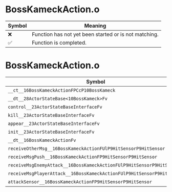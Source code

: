 # BossKameckAction.o
| Symbol | Meaning 
| ------------- | ------------- 
| :x: | Function has not yet been started or is not matching. 
| :white_check_mark: | Function is completed. 


# BossKameckAction.o
| Symbol | Decompiled? |
| ------------- | ------------- |
| `__ct__16BossKameckActionFPCcP10BossKameck` | :x: |
| `__dt__28ActorStateBase<10BossKameck>Fv` | :x: |
| `control__23ActorStateBaseInterfaceFv` | :x: |
| `kill__23ActorStateBaseInterfaceFv` | :x: |
| `appear__23ActorStateBaseInterfaceFv` | :x: |
| `init__23ActorStateBaseInterfaceFv` | :x: |
| `__dt__16BossKameckActionFv` | :x: |
| `receiveOtherMsg__16BossKameckActionFUlP9HitSensorP9HitSensor` | :x: |
| `receiveMsgPush__16BossKameckActionFP9HitSensorP9HitSensor` | :x: |
| `receiveMsgEnemyAttack__16BossKameckActionFUlP9HitSensorP9HitSensor` | :x: |
| `receiveMsgPlayerAttack__16BossKameckActionFUlP9HitSensorP9HitSensor` | :x: |
| `attackSensor__16BossKameckActionFP9HitSensorP9HitSensor` | :x: |
